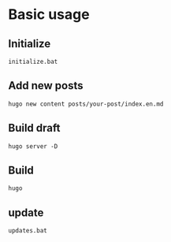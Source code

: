 # Basic usage

## Initialize

`initialize.bat`

## Add new posts

`hugo new content posts/your-post/index.en.md`

## Build draft

`hugo server -D`

## Build

`hugo`

## update

`updates.bat`